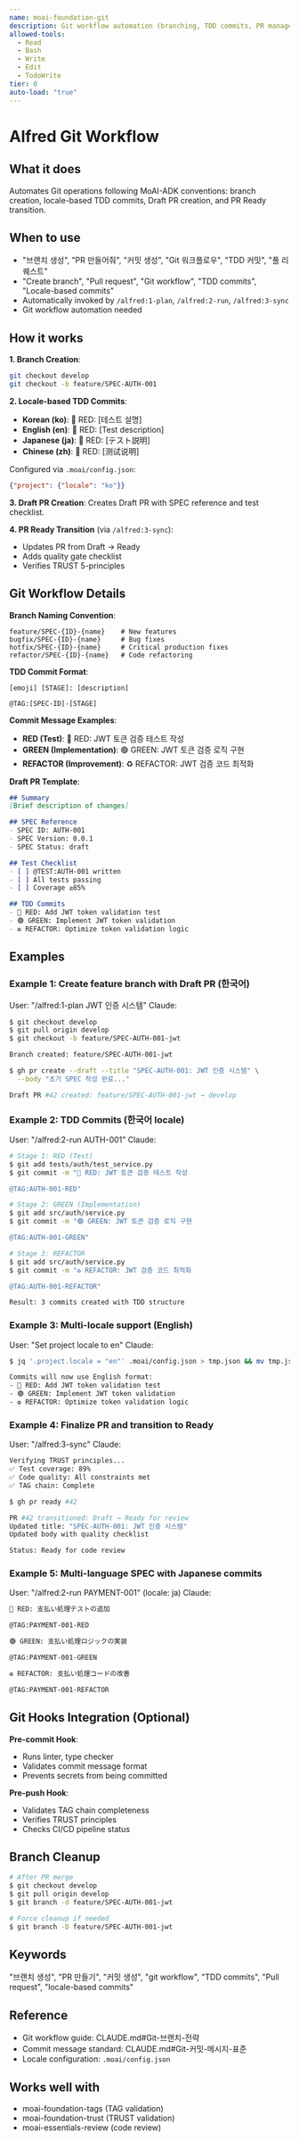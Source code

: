 ```yaml
---
name: moai-foundation-git
description: Git workflow automation (branching, TDD commits, PR management)
allowed-tools:
  - Read
  - Bash
  - Write
  - Edit
  - TodoWrite
tier: 0
auto-load: "true"
---
```


# Alfred Git Workflow

## What it does

Automates Git operations following MoAI-ADK conventions: branch creation, locale-based TDD commits, Draft PR creation, and PR Ready transition.

## When to use

- "브랜치 생성", "PR 만들어줘", "커밋 생성", "Git 워크플로우", "TDD 커밋", "풀 리퀘스트"
- "Create branch", "Pull request", "Git workflow", "TDD commits", "Locale-based commits"
- Automatically invoked by `/alfred:1-plan`, `/alfred:2-run`, `/alfred:3-sync`
- Git workflow automation needed

## How it works

**1. Branch Creation**:
```bash
git checkout develop
git checkout -b feature/SPEC-AUTH-001
```

**2. Locale-based TDD Commits**:
- **Korean (ko)**: 🔴 RED: [테스트 설명]
- **English (en)**: 🔴 RED: [Test description]
- **Japanese (ja)**: 🔴 RED: [テスト説明]
- **Chinese (zh)**: 🔴 RED: [测试说明]

Configured via `.moai/config.json`:
```json
{"project": {"locale": "ko"}}
```

**3. Draft PR Creation**:
Creates Draft PR with SPEC reference and test checklist.

**4. PR Ready Transition** (via `/alfred:3-sync`):
- Updates PR from Draft → Ready
- Adds quality gate checklist
- Verifies TRUST 5-principles

## Git Workflow Details

**Branch Naming Convention**:
```
feature/SPEC-{ID}-{name}    # New features
bugfix/SPEC-{ID}-{name}     # Bug fixes
hotfix/SPEC-{ID}-{name}     # Critical production fixes
refactor/SPEC-{ID}-{name}   # Code refactoring
```

**TDD Commit Format**:
```
[emoji] [STAGE]: [description]

@TAG:[SPEC-ID]-[STAGE]
```

**Commit Message Examples**:
- **RED (Test)**: 🔴 RED: JWT 토큰 검증 테스트 작성
- **GREEN (Implementation)**: 🟢 GREEN: JWT 토큰 검증 로직 구현
- **REFACTOR (Improvement)**: ♻️ REFACTOR: JWT 검증 코드 최적화

**Draft PR Template**:
```markdown
## Summary
[Brief description of changes]

## SPEC Reference
- SPEC ID: AUTH-001
- SPEC Version: 0.0.1
- SPEC Status: draft

## Test Checklist
- [ ] @TEST:AUTH-001 written
- [ ] All tests passing
- [ ] Coverage ≥85%

## TDD Commits
- 🔴 RED: Add JWT token validation test
- 🟢 GREEN: Implement JWT token validation
- ♻️ REFACTOR: Optimize token validation logic
```

## Examples

### Example 1: Create feature branch with Draft PR (한국어)
User: "/alfred:1-plan JWT 인증 시스템"
Claude:
```bash
$ git checkout develop
$ git pull origin develop
$ git checkout -b feature/SPEC-AUTH-001-jwt

Branch created: feature/SPEC-AUTH-001-jwt

$ gh pr create --draft --title "SPEC-AUTH-001: JWT 인증 시스템" \
  --body "초기 SPEC 작성 완료..."

Draft PR #42 created: feature/SPEC-AUTH-001-jwt → develop
```

### Example 2: TDD Commits (한국어 locale)
User: "/alfred:2-run AUTH-001"
Claude:
```bash
# Stage 1: RED (Test)
$ git add tests/auth/test_service.py
$ git commit -m "🔴 RED: JWT 토큰 검증 테스트 작성

@TAG:AUTH-001-RED"

# Stage 2: GREEN (Implementation)
$ git add src/auth/service.py
$ git commit -m "🟢 GREEN: JWT 토큰 검증 로직 구현

@TAG:AUTH-001-GREEN"

# Stage 3: REFACTOR
$ git add src/auth/service.py
$ git commit -m "♻️ REFACTOR: JWT 검증 코드 최적화

@TAG:AUTH-001-REFACTOR"

Result: 3 commits created with TDD structure
```

### Example 3: Multi-locale support (English)
User: "Set project locale to en"
Claude:
```bash
$ jq '.project.locale = "en"' .moai/config.json > tmp.json && mv tmp.json .moai/config.json

Commits will now use English format:
- 🔴 RED: Add JWT token validation test
- 🟢 GREEN: Implement JWT token validation
- ♻️ REFACTOR: Optimize token validation logic
```

### Example 4: Finalize PR and transition to Ready
User: "/alfred:3-sync"
Claude:
```bash
Verifying TRUST principles...
✅ Test coverage: 89%
✅ Code quality: All constraints met
✅ TAG chain: Complete

$ gh pr ready #42

PR #42 transitioned: Draft → Ready for review
Updated title: "SPEC-AUTH-001: JWT 인증 시스템"
Updated body with quality checklist

Status: Ready for code review
```

### Example 5: Multi-language SPEC with Japanese commits
User: "/alfred:2-run PAYMENT-001" (locale: ja)
Claude:
```bash
🔴 RED: 支払い処理テストの追加

@TAG:PAYMENT-001-RED

🟢 GREEN: 支払い処理ロジックの実装

@TAG:PAYMENT-001-GREEN

♻️ REFACTOR: 支払い処理コードの改善

@TAG:PAYMENT-001-REFACTOR
```

## Git Hooks Integration (Optional)

**Pre-commit Hook**:
- Runs linter, type checker
- Validates commit message format
- Prevents secrets from being committed

**Pre-push Hook**:
- Validates TAG chain completeness
- Verifies TRUST principles
- Checks CI/CD pipeline status

## Branch Cleanup

```bash
# After PR merge
$ git checkout develop
$ git pull origin develop
$ git branch -d feature/SPEC-AUTH-001-jwt

# Force cleanup if needed
$ git branch -D feature/SPEC-AUTH-001-jwt
```

## Keywords

"브랜치 생성", "PR 만들기", "커밋 생성", "git workflow", "TDD commits", "Pull request", "locale-based commits"

## Reference

- Git workflow guide: CLAUDE.md#Git-브랜치-전략
- Commit message standard: CLAUDE.md#Git-커밋-메시지-표준
- Locale configuration: `.moai/config.json`

## Works well with

- moai-foundation-tags (TAG validation)
- moai-foundation-trust (TRUST validation)
- moai-essentials-review (code review)